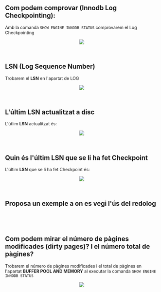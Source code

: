 ## Com podem comprovar (Innodb Log Checkpointing):

Amb la comanda ```SHOW ENGINE INNODB STATUS``` comprovarem el Log Checkpointing
<p align="center">
 <img src="https://user-images.githubusercontent.com/61474788/161983732-9831f043-6aaf-4658-a078-c586dd5d2d2e.png">
</p>
<br/>

## LSN (Log Sequence Number)

Trobarem el **LSN** en l'apartat de LOG
<p align="center">
 <img src="https://user-images.githubusercontent.com/61474788/161984369-2a0bdbb3-b413-458d-91f1-34181bb16888.png">
</p>
<br/>

## L'últim LSN actualitzat a disc

L'útlim **LSN** actualitzat és:
<p align="center">
 <img src="https://user-images.githubusercontent.com/61474788/161984940-5ff9e2ea-9b4f-4d2f-8db1-0bf8d374ad14.png">
</p>
<br/>

## Quin és l'últim LSN que se li ha fet Checkpoint

L'últim **LSN** que se li ha fet Checkpoint és:
<p align="center">
 <img src="https://user-images.githubusercontent.com/61474788/161985535-9361503d-bbe9-4fa7-b7e5-e6b437f8fea6.png">
</p>
<br/>

## Proposa un exemple a on es vegi l'ús del redolog


```

```
<p align="center">
 <img src="">
</p>
<br/>

## Com podem mirar el número de pàgines modificades (dirty pages)? I el número total de pàgines?

Trobarem el número de pàgines modificades i el total de pàgines en l'apartat **BUFFER POOL AND MEMORY** al executar la comanda ```SHOW ENGINE INNODB STATUS```
<p align="center">
 <img src="https://user-images.githubusercontent.com/61474788/161986318-3367b369-da58-42ae-898a-f5c5ce1d7b8f.png">
</p>
<br/>
